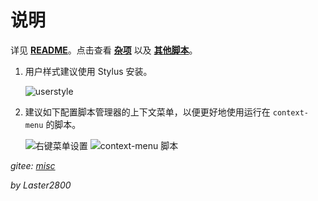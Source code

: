 # 说明

详见 **[README](https://gitee.com/liangjiancang/userscript/tree/master/misc/README.md)**。点击查看 **[杂项](https://greasyfork.org/zh-CN/scripts?language=all&set=470770)** 以及 **[其他脚本](https://greasyfork.org/zh-CN/scripts?language=all&set=470686)**。

1. 用户样式建议使用 Stylus 安装。

    ![userstyle](https://gitee.com/liangjiancang/userscript/raw/master/misc/screenshot/userstyle.png)

2. 建议如下配置脚本管理器的上下文菜单，以便更好地使用运行在 `context-menu` 的脚本。

    ![右键菜单设置](https://gitee.com/liangjiancang/userscript/raw/master/misc/screenshot/右键菜单设置.png)
    ![context-menu 脚本](https://gitee.com/liangjiancang/userscript/raw/master/misc/screenshot/context-menu%20脚本.png)

*gitee: [misc](https://gitee.com/liangjiancang/userscript/tree/master/misc)*

*by Laster2800*
